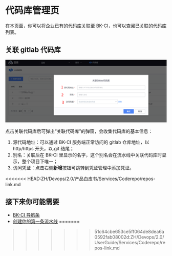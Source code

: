 # 代码库管理页

在本页面，你可以将企业已有的代码库关联至 BK-CI，也可以查阅已关联的代码库列表。

## 关联 gitlab 代码库

![png](../../assets/service_repos_link.png)

点击关联代码库后可弹出“关联代码库”的弹窗，会收集代码库的基本信息：

1. 源代码地址：可以通过 BK-CI 服务端正常访问的 gitlab 仓库地址，以 http/https 开头，以.git 结尾；
2. 别名：关联后在 BK-CI 里显示的名字，这个别名会在流水线中关联代码库时显示，整个项目下唯一；
3. 访问凭证：点击右侧**新增**按钮可跳转到凭证管理中添加凭证。

<<<<<<< HEAD:ZH/Devops/2.0/产品白皮书/Services/Coderepo/repos-link.md
## 接下来你可能需要

- [BK-CI 导航条](../Console.md)
- [创建你的第一条流水线](../tutorials/create-first-pipeline.md)
=======
>>>>>>> 51c64cbe653ce5ff064de8dea6a0592fab08002d:ZH/Devops/2.0/UserGuide/Services/Coderepo/repos-link.md
